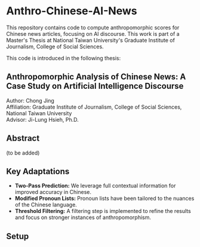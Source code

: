 # Anthro-Chinese-AI-News

This repository contains code to compute anthropomorphic scores for Chinese news articles, focusing on AI discourse. This work is part of a Master's Thesis at National Taiwan University's Graduate Institute of Journalism, College of Social Sciences.

This code is introduced in the following thesis:

**Anthropomorphic Analysis of Chinese News: A Case Study on Artificial Intelligence Discourse**
---
Author:       Chong Jing  
Affiliation:  Graduate Institute of Journalism,
              College of Social Sciences,
              National Taiwan University  
Advisor:      Ji-Lung Hsieh, Ph.D.


## Abstract
(to be added)

## Key Adaptations

*   **Two-Pass Prediction:** We leverage full contextual information for improved accuracy in Chinese.
*   **Modified Pronoun Lists:** Pronoun lists have been tailored to the nuances of the Chinese language.
*   **Threshold Filtering:** A filtering step is implemented to refine the results and focus on stronger instances of anthropomorphism.

## Setup
